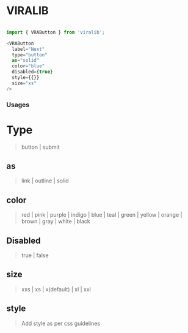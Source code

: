 # VIRALIB

```javascript

import { VRAButton } from 'viralib';

<VRAButton
  label="Next"
  type="button"
  as="solid"
  color="blue"
  disabled={true}
  style={{}}
  size="xs"
/>

```
### Usages
# Type
> button | submit
## as
> link | outline | solid
## color
> red | pink | purple | indigo | blue | teal | green | yellow | orange | brown | gray | white | black
## Disabled
> true | false
## size
> xxs | xs | x(default) | xl | xxl
## style
> Add style as per css guidelines
